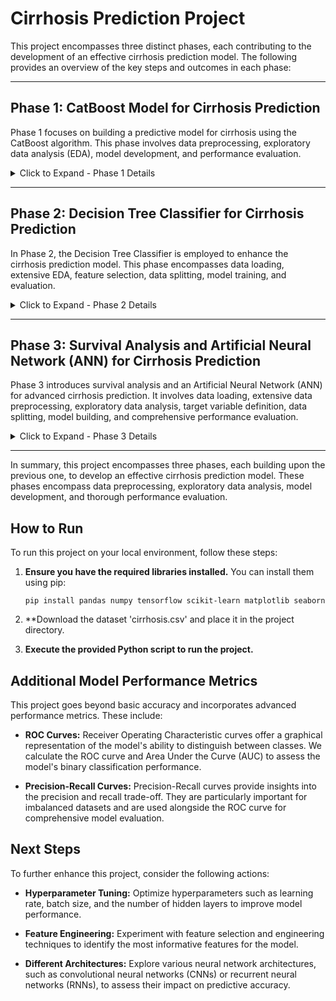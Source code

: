 # Cirrhosis Prediction Project

This project encompasses three distinct phases, each contributing to the development of an effective cirrhosis prediction model. The following provides an overview of the key steps and outcomes in each phase:

---

## Phase 1: CatBoost Model for Cirrhosis Prediction

Phase 1 focuses on building a predictive model for cirrhosis using the CatBoost algorithm. This phase involves data preprocessing, exploratory data analysis (EDA), model development, and performance evaluation. 

<details>
<summary>Click to Expand - Phase 1 Details</summary>

### Importing Libraries
Essential libraries for data processing, visualization, and machine learning are imported.

### Loading Dataset
The cirrhosis dataset ('cirrhosis.csv') is loaded, forming the foundation of our predictive model.

### Data Preprocessing
Missing values are handled, categorical variables are encoded, and numerical features are standardized.

### Exploratory Data Analysis (EDA)
EDA includes histograms, box plots, feature selection, data splitting, model training, and performance evaluation with mean squared error (MSE).

</details>

---

## Phase 2: Decision Tree Classifier for Cirrhosis Prediction

In Phase 2, the Decision Tree Classifier is employed to enhance the cirrhosis prediction model. This phase encompasses data loading, extensive EDA, feature selection, data splitting, model training, and evaluation.

<details>
<summary>Click to Expand - Phase 2 Details</summary>

### Importing Libraries
Essential libraries for data analysis, visualization, and machine learning are imported.

### Loading Dataset
The cirrhosis dataset ('cirrhosis.csv') is loaded to facilitate the construction of the predictive model.

### Exploratory Data Analysis (EDA)
This phase includes visualizations such as histograms, box plots, count plots, and pairplots for an in-depth understanding of the dataset.

### Feature Selection
Relevant features ('Age', 'Bilirubin', and 'Albumin') are chosen for modeling.

### Splitting Data
The dataset is split into training and test sets for model evaluation.

### Model Training
The Decision Tree Classifier undergoes training to capture complex relationships in the data.

### Model Evaluation
Performance metrics, including accuracy, a confusion matrix heatmap, and a comprehensive classification report, are employed for assessment.

</details>

---

## Phase 3: Survival Analysis and Artificial Neural Network (ANN) for Cirrhosis Prediction

Phase 3 introduces survival analysis and an Artificial Neural Network (ANN) for advanced cirrhosis prediction. It involves data loading, extensive data preprocessing, exploratory data analysis, target variable definition, data splitting, model building, and comprehensive performance evaluation.

<details>
<summary>Click to Expand - Phase 3 Details</summary>

### Importing Libraries
Essential libraries are imported for efficient dataset management and advanced machine learning model development.

### Loading Dataset
The 'cirrhosis.csv' dataset is loaded into a Pandas DataFrame to serve as the foundation for this phase.

### Data Preprocessing
Handling missing values, encoding categorical variables, and standardizing numerical features are crucial steps in preparing the dataset for advanced modeling.

### Exploratory Data Analysis (EDA)
EDA includes visualizations like Kaplan-Meier survival curves, log-rank tests, and survival probability heatmaps to gain deeper insights.

### Defining Target Variable
The target variable, 'time_to_event,' represents the time until an event occurs, typically the time to death.

### Splitting Dataset
Data splitting is essential for model development and evaluation, ensuring the dataset is appropriately divided.

### Model Building & Compiling
An Artificial Neural Network (ANN) model tailored for survival analysis is constructed and compiled with an appropriate loss function and optimizer.

### Model Training
The ANN model undergoes training on the training data.

### Model Predictions
The trained ANN model is applied to the testing data for predictions, and its performance is assessed using the concordance index (C-index).

### Model Performance Evaluation
A binary classification threshold is introduced, and key performance metrics, including accuracy, precision, recall, F1-score, and ROC AUC score, are calculated for a comprehensive model evaluation.

</details>

---

In summary, this project encompasses three phases, each building upon the previous one, to develop an effective cirrhosis prediction model. These phases encompass data preprocessing, exploratory data analysis, model development, and thorough performance evaluation.

## How to Run
To run this project on your local environment, follow these steps:

1. **Ensure you have the required libraries installed.** You can install them using pip:
   
       pip install pandas numpy tensorflow scikit-learn matplotlib seaborn

2. **Download the dataset 'cirrhosis.csv' and place it in the project directory.

3. **Execute the provided Python script to run the project.**

## Additional Model Performance Metrics
This project goes beyond basic accuracy and incorporates advanced performance metrics. These include:

- **ROC Curves:** Receiver Operating Characteristic curves offer a graphical representation of the model's ability to distinguish between classes. We calculate the ROC curve and Area Under the Curve (AUC) to assess the model's binary classification performance.

- **Precision-Recall Curves:** Precision-Recall curves provide insights into the precision and recall trade-off. They are particularly important for imbalanced datasets and are used alongside the ROC curve for comprehensive model evaluation.

## Next Steps
To further enhance this project, consider the following actions:

- **Hyperparameter Tuning:** Optimize hyperparameters such as learning rate, batch size, and the number of hidden layers to improve model performance.

- **Feature Engineering:** Experiment with feature selection and engineering techniques to identify the most informative features for the model.

- **Different Architectures:** Explore various neural network architectures, such as convolutional neural networks (CNNs) or recurrent neural networks (RNNs), to assess their impact on predictive accuracy.
